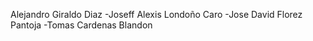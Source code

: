 Alejandro Giraldo Diaz
 -Joseff Alexis Londoño Caro
 -Jose David Florez Pantoja
 -Tomas Cardenas Blandon
